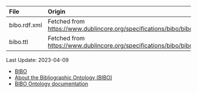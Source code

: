 | File                              | Origin                                                                            |
|:----------------------------------|:----------------------------------------------------------------------------------|
| bibo.rdf.xml                      | Fetched from <https://www.dublincore.org/specifications/bibo/bibo/bibo.rdf.xml>   |
| bibo.ttl                          | Fetched from <https://www.dublincore.org/specifications/bibo/bibo/bibo.ttl>       |

Last Update: 2023-04-09

* [BIBO](https://www.dublincore.org/specifications/bibo/)
* [About the Bibliographic Ontology (BIBO)](https://www.dublincore.org/specifications/bibo/bibo/)
* [BIBO Ontology documentation](https://dcmi.github.io/bibo/)
